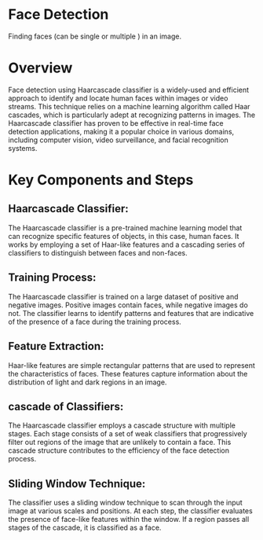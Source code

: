 # Face Detection 

Finding faces (can be single or multiple ) in an image. 

# Overview

Face detection using Haarcascade classifier is a widely-used and efficient approach to identify and locate human faces within images or video streams. This technique 
relies on a machine learning algorithm called Haar cascades, which is particularly adept at recognizing patterns in images. The Haarcascade classifier has proven to be
effective in real-time face detection applications, making it a popular choice in various domains, including computer vision, video surveillance, and facial recognition systems.

# Key Components and Steps

## Haarcascade Classifier: 
The Haarcascade classifier is a pre-trained machine learning model that can recognize specific features of objects, in this case, human faces. It works by employing a set of Haar-like features and a cascading series of classifiers to distinguish between faces and non-faces.

## Training Process: 
The Haarcascade classifier is trained on a large dataset of positive and negative images. Positive images contain faces, while negative images do not. The classifier learns to identify patterns and features that are indicative of the presence of a face during the training process.

## Feature Extraction:
Haar-like features are simple rectangular patterns that are used to represent the characteristics of faces. These features capture information about the distribution of light and dark regions in an image.

## cascade of Classifiers: 
The Haarcascade classifier employs a cascade structure with multiple stages. Each stage consists of a set of weak classifiers that progressively filter out regions of the image that are unlikely to contain a face. This cascade structure contributes to the efficiency of the face detection process.

## Sliding Window Technique:
The classifier uses a sliding window technique to scan through the input image at various scales and positions. At each step, the classifier evaluates the presence of face-like features within the window. If a region passes all stages of the cascade, it is classified as a face.
